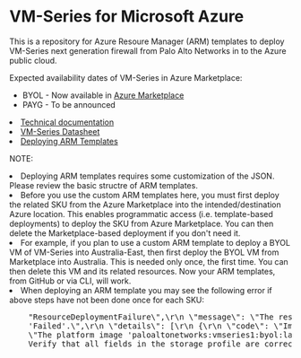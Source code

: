 # VM-Series for Microsoft Azure
This is a repository for Azure Resoure Manager (ARM) templates to deploy VM-Series next generation firewall from Palo Alto Networks in to the Azure public cloud. 

Expected availability dates of VM-Series in Azure Marketplace:
* BYOL - Now available in <a href="https://azure.microsoft.com/en-us/marketplace/partners/paloaltonetworks/vmseriesbyol-template2template2-3nic-3subnetbyol/">Azure Marketplace</a>
* PAYG - To be announced

<li><a href="https://www.paloaltonetworks.com/documentation/71/virtualization/virtualization/set-up-the-vm-series-firewall-in-azure">Technical documentation</a>
<li><a href="https://www.paloaltonetworks.com/products/secure-the-network/virtualized-next-generation-firewall/vm-series-for-azure">VM-Series Datasheet</a>
<li><a href="https://azure.microsoft.com/en-us/documentation/articles/resource-group-template-deploy/#deploy-with-azure-cli">Deploying ARM Templates</a>

NOTE: 
<li>Deploying ARM templates requires some customization of the JSON. Please review the basic structre of ARM templates.
<li>Before you use the custom ARM templates here, you must first deploy the related SKU from the Azure Marketplace into the intended/destination Azure location. This enables programmatic access (i.e. template-based deployments) to deploy the SKU from Azure Marketplace. You can then delete the Marketplace-based deployment if you don't need it.
<li>For example, if you plan to use a custom ARM template to deploy a BYOL VM of VM-Series into Australia-East, then first deploy the BYOL VM from Marketplace into Australia. This is needed only once, the first time. You can then delete this VM and its related resources. Now your ARM templates, from GitHub or via CLI, will work.
<li>When deploying an ARM template you may see the following error if above steps have not been done once for each SKU:
    <pre>
    "ResourceDeploymentFailure\",\r\n \"message\": \"The resource operation completed with terminal provisioning state 
    'Failed'.\",\r\n \"details\": [\r\n {\r\n \"code\": \"ImageNotFound\",\r\n \"message\": 
    \"The platform image 'paloaltonetworks:vmseries1:byol:latest' is not available. 
    Verify that all fields in the storage profile are correct.\" </pre>  
